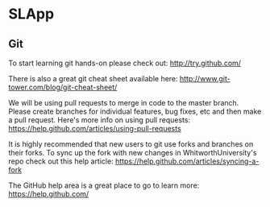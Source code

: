 # SLApp

## Git
To start learning git hands-on please check out: http://try.github.com/

There is also a great git cheat sheet available here: http://www.git-tower.com/blog/git-cheat-sheet/

We will be using pull requests to merge in code to the master branch. Please create branches for individual features, bug fixes, etc and  then make a pull request. Here's more info on using pull requests: https://help.github.com/articles/using-pull-requests

It is highly recommended that new users to git use forks and branches on their forks. To sync up the fork with new changes in WhitworthUniversity's repo check out this help article: https://help.github.com/articles/syncing-a-fork

The GitHub help area is a great place to go to learn more: https://help.github.com/
